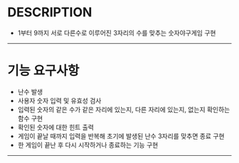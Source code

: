 DESCRIPTION
===========

- 1부터 9까지 서로 다른수로 이루어진 3자리의 수를 맞추는 숫자야구게임 구현
--------------------------------------


기능 요구사항
============
- 난수 발생
- 사용자 숫자 입력 및 유효성 검사
- 입력된 숫자의 같은 수가 같은 자리에 있는지, 다른 자리에 있는지, 없는지 확인하는 함수 구현
- 확인된 숫자에 대한 힌트 출력
- 게임이 끝날 때까지 입력을 반복해 초기에 발생된 난수 3자리를 맞추면 종료 구현
- 한 게임이 끝난 후 다시 시작하거나 종료하는 기능 구현
---------------------------------------
